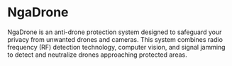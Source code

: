 # NgaDrone
NgaDrone is an anti-drone protection system designed to safeguard your privacy from unwanted drones and cameras. This system combines radio frequency (RF) detection technology, computer vision, and signal jamming to detect and neutralize drones approaching protected areas.
